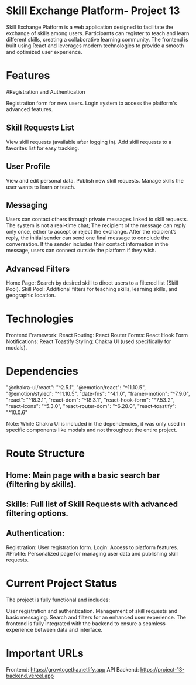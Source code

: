 # Skill Exchange Platform- Project 13

Skill Exchange Platform is a web application designed to facilitate the exchange of skills among users. Participants can register to teach and learn different skills, creating a collaborative learning community. The frontend is built using React and leverages modern technologies to provide a smooth and optimized user experience.

# Features

#Registration and Authentication

Registration form for new users.
Login system to access the platform's advanced features.

## Skill Requests List

View skill requests (available after logging in).
Add skill requests to a favorites list for easy tracking.

## User Profile

View and edit personal data.
Publish new skill requests.
Manage skills the user wants to learn or teach.

## Messaging

Users can contact others through private messages linked to skill requests.
The system is not a real-time chat;
The recipient of the message can reply only once, either to accept or reject the exchange.
After the recipient’s reply, the initial sender can send one final message to conclude the conversation.
If the sender includes their contact information in the message, users can connect outside the platform if they wish.

## Advanced Filters

Home Page: Search by desired skill to direct users to a filtered list (Skill Pool).
Skill Pool: Additional filters for teaching skills, learning skills, and geographic location.

# Technologies

Frontend Framework: React
Routing: React Router
Forms: React Hook Form
Notifications: React Toastify
Styling: Chakra UI (used specifically for modals).

# Dependencies

"@chakra-ui/react": "^2.5.1",
"@emotion/react": "^11.10.5",
"@emotion/styled": "^11.10.5",
"date-fns": "^4.1.0",
"framer-motion": "^7.9.0",
"react": "^18.3.1",
"react-dom": "^18.3.1",
"react-hook-form": "^7.53.2",
"react-icons": "^5.3.0",
"react-router-dom": "^6.28.0",
"react-toastify": "^10.0.6"

Note: While Chakra UI is included in the dependencies, it was only used in specific components like modals and not throughout the entire project.

# Route Structure

## Home: Main page with a basic search bar (filtering by skills).

## Skills: Full list of Skill Requests with advanced filtering options.

## Authentication:

Registration: User registration form.
Login: Access to platform features.
#Profile: Personalized page for managing user data and publishing skill requests.

# Current Project Status

The project is fully functional and includes:

User registration and authentication.
Management of skill requests and basic messaging.
Search and filters for an enhanced user experience.
The frontend is fully integrated with the backend to ensure a seamless experience between data and interface.

# Important URLs

Frontend: https://growtogetha.netlify.app
API Backend: https://project-13-backend.vercel.app
